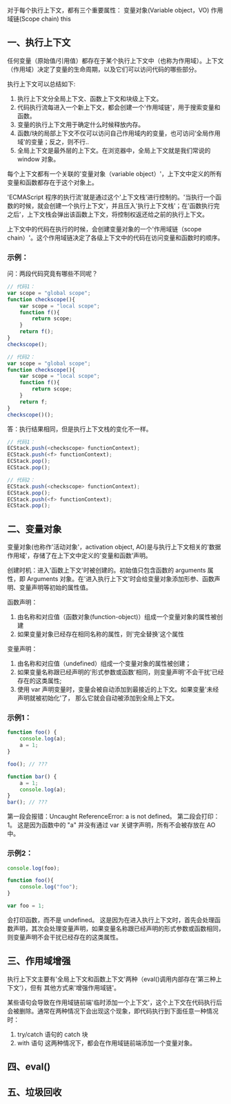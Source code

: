 对于每个执行上下文，都有三个重要属性：
    变量对象(Variable object，VO)
    作用域链(Scope chain)
    this

## 一、执行上下文
任何变量（原始值/引用值）都存在于某个执行上下文中（也称为作用域）。上下文（作用域）决定了变量的生命周期，以及它们可以访问代码的哪些部分。

执行上下文可以总结如下:
1. 执行上下文分全局上下文、函数上下文和块级上下文。
2. 代码执行流每进入一个新上下文，都会创建一个'作用域链'，用于搜索变量和函数。
3. 变量的执行上下文用于确定什么时候释放内存。
4. 函数/块的局部上下文不仅可以访问自己作用域内的变量，也可访问‘全局作用域’的变量；反之，则不行..
5. 全局上下文是最外层的上下文。在浏览器中，全局上下文就是我们常说的 window 对象。

每个上下文都有一个关联的'变量对象（variable object）'，上下文中定义的所有变量和函数都存在于这个对象上。

<!-- 执行上下文是如何被管理？ 或者程序的执行流是如何被控制的？ -->
'ECMAScript 程序的执行流'就是通过这个'上下文栈'进行控制的。'当执行一个函数的时候，就会创建一个执行上下文'，并且压入'执行上下文栈'；在'函数执行完之后'，上下文栈会弹出该函数上下文，将控制权返还给之前的执行上下文。

上下文中的代码在执行的时候，会创建变量对象的一个'作用域链（scope chain）'。这个作用域链决定了各级上下文中的代码在访问变量和函数时的顺序。

### 示例：
问：两段代码究竟有哪些不同呢？

```javascript
// 代码1：
var scope = "global scope";
function checkscope(){
    var scope = "local scope";
    function f(){
        return scope;
    }
    return f();
}
checkscope();

// 代码2：
var scope = "global scope";
function checkscope(){
    var scope = "local scope";
    function f(){
        return scope;
    }
    return f;
}
checkscope()();
```
答：执行结果相同，但是执行上下文栈的变化不一样。
```javascript
// 代码1：
ECStack.push(<checkscope> functionContext);
ECStack.push(<f> functionContext);
ECStack.pop();
ECStack.pop();

// 代码2：
ECStack.push(<checkscope> functionContext);
ECStack.pop();
ECStack.push(<f> functionContext);
ECStack.pop();
```

## 二、变量对象
变量对象(也称作'活动对象'，activation object, AO)是与执行上下文相关的'数据作用域'，存储了在上下文中定义的'变量和函数'声明。

创建时机：进入'函数上下文'时被创建的。初始值只包含函数的 arguments 属性，即 Arguments 对象。在'进入执行上下文'时会给变量对象添加形参、函数声明、变量声明等初始的属性值。

函数声明：
1. 由名称和对应值（函数对象(function-object)）组成一个变量对象的属性被创建
2. 如果变量对象已经存在相同名称的属性，则'完全替换'这个属性

变量声明：
1. 由名称和对应值（undefined）组成一个变量对象的属性被创建；
2. 如果变量名称跟已经声明的'形式参数或函数'相同，则变量声明'不会干扰'已经存在的这类属性;
3. 使用 var 声明变量时，变量会被自动添加到最接近的上下文。如果变量'未经声明就被初始化'了，
那么它就会自动被添加到全局上下文。

### 示例1：
```javascript
function foo() {
    console.log(a);
    a = 1;
}

foo(); // ???

function bar() {
    a = 1;
    console.log(a);
}
bar(); // ???
```

第一段会报错：Uncaught ReferenceError: a is not defined。
第二段会打印：1。
这是因为函数中的 "a" 并没有通过 var 关键字声明，所有不会被存放在 AO 中。

### 示例2：

```javascript
console.log(foo);

function foo(){
    console.log("foo");
}

var foo = 1;
```
会打印函数，而不是 undefined。
这是因为在进入执行上下文时，首先会处理函数声明，其次会处理变量声明，如果变量名称跟已经声明的形式参数或函数相同，则变量声明不会干扰已经存在的这类属性。

## 三、作用域增强
执行上下文主要有'全局上下文和函数上下文'两种（eval()调用内部存在'第三种上下文'），但有
其他方式来'增强作用域链'。

某些语句会导致在作用域链前端'临时添加一个上下文'，这个上下文在代码执行后会被删除。通常在两种情况下会出现这个现象，即代码执行到下面任意一种情况时：
1. try/catch 语句的 catch 块 
2. with 语句
这两种情况下，都会在作用域链前端添加一个变量对象。

## 四、eval()



## 五、垃圾回收
